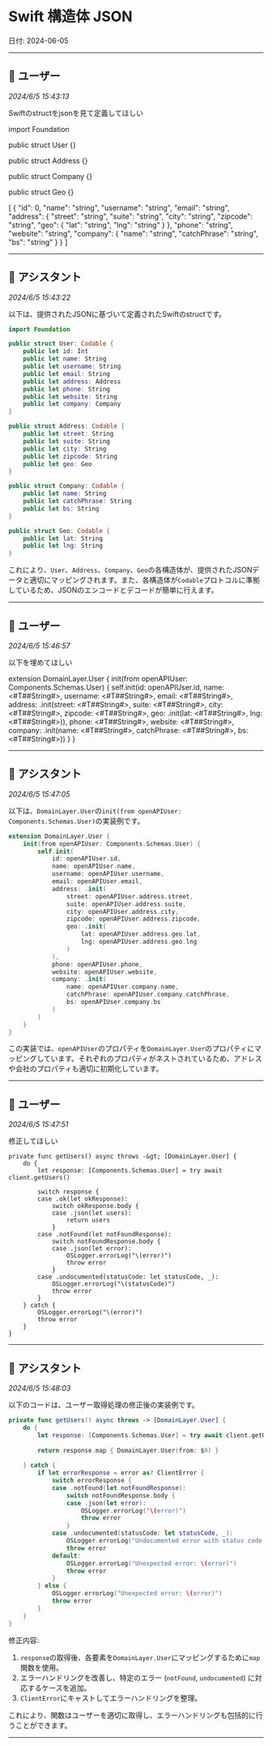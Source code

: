 # Swift 構造体 JSON

日付: 2024-06-05

---

## 👤 ユーザー
*2024/6/5 15:43:13*

Swiftのstructをjsonを見て定義してほしい

import Foundation

public struct User {}

public struct Address {}

public struct Company {}

public struct Geo {}

[
  {
    "id": 0,
    "name": "string",
    "username": "string",
    "email": "string",
    "address": {
      "street": "string",
      "suite": "string",
      "city": "string",
      "zipcode": "string",
      "geo": {
        "lat": "string",
        "lng": "string"
      }
    },
    "phone": "string",
    "website": "string",
    "company": {
      "name": "string",
      "catchPhrase": "string",
      "bs": "string"
    }
  }
]

---

## 🤖 アシスタント
*2024/6/5 15:43:22*

以下は、提供されたJSONに基づいて定義されたSwiftのstructです。

```swift
import Foundation

public struct User: Codable {
    public let id: Int
    public let name: String
    public let username: String
    public let email: String
    public let address: Address
    public let phone: String
    public let website: String
    public let company: Company
}

public struct Address: Codable {
    public let street: String
    public let suite: String
    public let city: String
    public let zipcode: String
    public let geo: Geo
}

public struct Company: Codable {
    public let name: String
    public let catchPhrase: String
    public let bs: String
}

public struct Geo: Codable {
    public let lat: String
    public let lng: String
}
```

これにより、`User`、`Address`、`Company`、`Geo`の各構造体が、提供されたJSONデータと適切にマッピングされます。また、各構造体が`Codable`プロトコルに準拠しているため、JSONのエンコードとデコードが簡単に行えます。

---

## 👤 ユーザー
*2024/6/5 15:46:57*

以下を埋めてほしい

extension DomainLayer.User {
    init(from openAPIUser: Components.Schemas.User) {
        self.init(id: openAPIUser.id, name: &lt;#T##String#&gt;, username: &lt;#T##String#&gt;, email: &lt;#T##String#&gt;, address: .init(street: &lt;#T##String#&gt;, suite: &lt;#T##String#&gt;, city: &lt;#T##String#&gt;, zipcode: &lt;#T##String#&gt;, geo: .init(lat: &lt;#T##String#&gt;, lng: &lt;#T##String#&gt;)), phone: &lt;#T##String#&gt;, website: &lt;#T##String#&gt;, company: .init(name: &lt;#T##String#&gt;, catchPhrase: &lt;#T##String#&gt;, bs: &lt;#T##String#&gt;))
    }
}

---

## 🤖 アシスタント
*2024/6/5 15:47:05*

以下は、`DomainLayer.User`の`init(from openAPIUser: Components.Schemas.User)`の実装例です。

```swift
extension DomainLayer.User {
    init(from openAPIUser: Components.Schemas.User) {
        self.init(
            id: openAPIUser.id,
            name: openAPIUser.name,
            username: openAPIUser.username,
            email: openAPIUser.email,
            address: .init(
                street: openAPIUser.address.street,
                suite: openAPIUser.address.suite,
                city: openAPIUser.address.city,
                zipcode: openAPIUser.address.zipcode,
                geo: .init(
                    lat: openAPIUser.address.geo.lat,
                    lng: openAPIUser.address.geo.lng
                )
            ),
            phone: openAPIUser.phone,
            website: openAPIUser.website,
            company: .init(
                name: openAPIUser.company.name,
                catchPhrase: openAPIUser.company.catchPhrase,
                bs: openAPIUser.company.bs
            )
        )
    }
}
```

この実装では、`openAPIUser`のプロパティを`DomainLayer.User`のプロパティにマッピングしています。それぞれのプロパティがネストされているため、アドレスや会社のプロパティも適切に初期化しています。

---

## 👤 ユーザー
*2024/6/5 15:47:51*

修正してほしい

    private func getUsers() async throws -&gt; [DomainLayer.User] {
        do {
            let response: [Components.Schemas.User] = try await client.getUsers()

            switch response {
            case .ok(let okResponse):
                switch okResponse.body {
                case .json(let users):
                    return users
                }
            case .notFound(let notFoundResponse):
                switch notFoundResponse.body {
                case .json(let error):
                    OSLogger.errorLog("\(error)")
                    throw error
                }
            case .undocumented(statusCode: let statusCode, _):
                OSLogger.errorLog("\(statusCode)")
                throw error
            }
        } catch {
            OSLogger.errorLog("\(error)")
            throw error
        }
    }

---

## 🤖 アシスタント
*2024/6/5 15:48:03*

以下のコードは、ユーザー取得処理の修正後の実装例です。

```swift
private func getUsers() async throws -> [DomainLayer.User] {
    do {
        let response: [Components.Schemas.User] = try await client.getUsers()
        
        return response.map { DomainLayer.User(from: $0) }
        
    } catch {
        if let errorResponse = error as? ClientError {
            switch errorResponse {
            case .notFound(let notFoundResponse):
                switch notFoundResponse.body {
                case .json(let error):
                    OSLogger.errorLog("\(error)")
                    throw error
                }
            case .undocumented(statusCode: let statusCode, _):
                OSLogger.errorLog("Undocumented error with status code: \(statusCode)")
                throw error
            default:
                OSLogger.errorLog("Unexpected error: \(error)")
                throw error
            }
        } else {
            OSLogger.errorLog("Unexpected error: \(error)")
            throw error
        }
    }
}
```

修正内容:
1. `response`の取得後、各要素を`DomainLayer.User`にマッピングするために`map`関数を使用。
2. エラーハンドリングを改善し、特定のエラー (`notFound`, `undocumented`) に対応するケースを追加。
3. `ClientError`にキャストしてエラーハンドリングを整理。

これにより、関数はユーザーを適切に取得し、エラーハンドリングも包括的に行うことができます。

---
